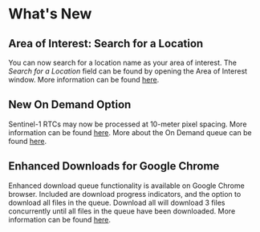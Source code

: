 # What's New

## Area of Interest: Search for a Location
You can now search for a location name as your area of interest. The *Search for a Location* field can be found by opening the Area of Interest window. More information can be found [here](/vertex/manual/#area-of-interest-options).


## New On Demand Option

Sentinel-1 RTCs may now be processed at 10-meter pixel spacing. More information can be found [here](https://hyp3-docs.asf.alaska.edu/guides/rtc_product_guide/#pixel-spacing). More about the On Demand queue can be found [here](/vertex/manual/#on-demand-queue).


## Enhanced Downloads for Google Chrome

Enhanced download queue functionality is available on Google Chrome browser. Included are download progress indicators, and the option to download all files in the queue. Download all will download 3 files concurrently until all files in the queue have been downloaded. More information can be found [here](/vertex/manual/#google-chrome-browser).

